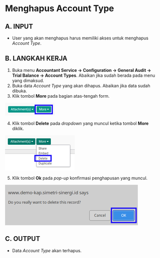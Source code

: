 # Menghapus Account Type

## A. INPUT

* User yang akan menghapus harus memiliki akses untuk menghapus *Account Type*.

## B. LANGKAH KERJA

1. Buka menu **Accountant Service -> Configuration -> General Audit -> Trial Balance -> Account Types**. Abaikan jika sudah berada pada menu yang dimaksud.
2. Buka data *Account Type* yang akan dihapus. Abaikan jika data sudah dibuka.
3. Klik tombol **More** pada bagian atas-tengah form.

![](../../../img/account-type/tombol-more.png)

4. Klik tombol **Delete** pada *dropdown* yang muncul ketika tombol **More** diklik.

![](../../../img/account-type/tombol-more-delete.png)

5. Klik tombol **Ok** pada *pop-up* konfirmasi penghapusan yang muncul.

![](../../../img/account-type/pop-up-konfirmasi-delete.png)

## C. OUTPUT

* Data *Account Type* akan terhapus.
